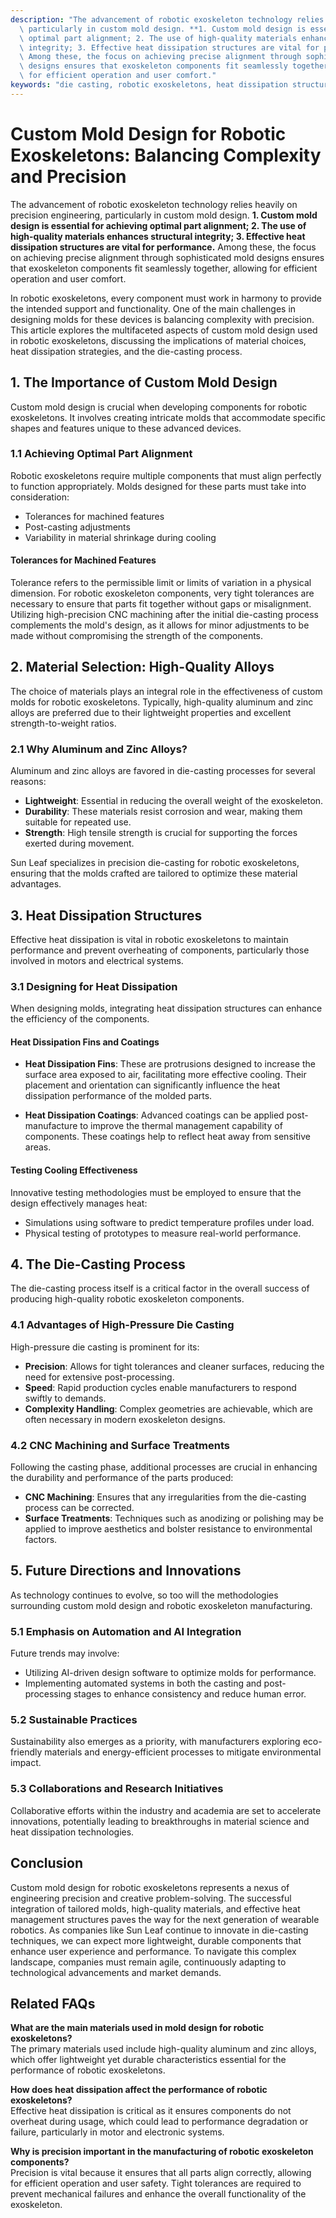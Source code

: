 ```yaml
---
description: "The advancement of robotic exoskeleton technology relies heavily on precision engineering,\
  \ particularly in custom mold design. **1. Custom mold design is essential for achieving\
  \ optimal part alignment; 2. The use of high-quality materials enhances structural\
  \ integrity; 3. Effective heat dissipation structures are vital for performance.**\
  \ Among these, the focus on achieving precise alignment through sophisticated mold\
  \ designs ensures that exoskeleton components fit seamlessly together, allowing\
  \ for efficient operation and user comfort."
keywords: "die casting, robotic exoskeletons, heat dissipation structure, die-cast aluminum"
---
```

# Custom Mold Design for Robotic Exoskeletons: Balancing Complexity and Precision

The advancement of robotic exoskeleton technology relies heavily on precision engineering, particularly in custom mold design. **1. Custom mold design is essential for achieving optimal part alignment; 2. The use of high-quality materials enhances structural integrity; 3. Effective heat dissipation structures are vital for performance.** Among these, the focus on achieving precise alignment through sophisticated mold designs ensures that exoskeleton components fit seamlessly together, allowing for efficient operation and user comfort.

In robotic exoskeletons, every component must work in harmony to provide the intended support and functionality. One of the main challenges in designing molds for these devices is balancing complexity with precision. This article explores the multifaceted aspects of custom mold design used in robotic exoskeletons, discussing the implications of material choices, heat dissipation strategies, and the die-casting process.

## **1. The Importance of Custom Mold Design**

Custom mold design is crucial when developing components for robotic exoskeletons. It involves creating intricate molds that accommodate specific shapes and features unique to these advanced devices. 

### **1.1 Achieving Optimal Part Alignment**

Robotic exoskeletons require multiple components that must align perfectly to function appropriately. Molds designed for these parts must take into consideration:

- Tolerances for machined features
- Post-casting adjustments
- Variability in material shrinkage during cooling

#### **Tolerances for Machined Features**

Tolerance refers to the permissible limit or limits of variation in a physical dimension. For robotic exoskeleton components, very tight tolerances are necessary to ensure that parts fit together without gaps or misalignment. Utilizing high-precision CNC machining after the initial die-casting process complements the mold's design, as it allows for minor adjustments to be made without compromising the strength of the components.

## **2. Material Selection: High-Quality Alloys**

The choice of materials plays an integral role in the effectiveness of custom molds for robotic exoskeletons. Typically, high-quality aluminum and zinc alloys are preferred due to their lightweight properties and excellent strength-to-weight ratios.

### **2.1 Why Aluminum and Zinc Alloys?**

Aluminum and zinc alloys are favored in die-casting processes for several reasons:

- **Lightweight**: Essential in reducing the overall weight of the exoskeleton.
- **Durability**: These materials resist corrosion and wear, making them suitable for repeated use.
- **Strength**: High tensile strength is crucial for supporting the forces exerted during movement.

Sun Leaf specializes in precision die-casting for robotic exoskeletons, ensuring that the molds crafted are tailored to optimize these material advantages.

## **3. Heat Dissipation Structures**

Effective heat dissipation is vital in robotic exoskeletons to maintain performance and prevent overheating of components, particularly those involved in motors and electrical systems.

### **3.1 Designing for Heat Dissipation**

When designing molds, integrating heat dissipation structures can enhance the efficiency of the components. 

#### **Heat Dissipation Fins and Coatings**

- **Heat Dissipation Fins**: These are protrusions designed to increase the surface area exposed to air, facilitating more effective cooling. Their placement and orientation can significantly influence the heat dissipation performance of the molded parts.
  
- **Heat Dissipation Coatings**: Advanced coatings can be applied post-manufacture to improve the thermal management capability of components. These coatings help to reflect heat away from sensitive areas.

#### **Testing Cooling Effectiveness**

Innovative testing methodologies must be employed to ensure that the design effectively manages heat:

- Simulations using software to predict temperature profiles under load.
- Physical testing of prototypes to measure real-world performance.

## **4. The Die-Casting Process**

The die-casting process itself is a critical factor in the overall success of producing high-quality robotic exoskeleton components. 

### **4.1 Advantages of High-Pressure Die Casting**

High-pressure die casting is prominent for its:

- **Precision**: Allows for tight tolerances and cleaner surfaces, reducing the need for extensive post-processing.
- **Speed**: Rapid production cycles enable manufacturers to respond swiftly to demands.
- **Complexity Handling**: Complex geometries are achievable, which are often necessary in modern exoskeleton designs.

### **4.2 CNC Machining and Surface Treatments**

Following the casting phase, additional processes are crucial in enhancing the durability and performance of the parts produced:

- **CNC Machining**: Ensures that any irregularities from the die-casting process can be corrected.
- **Surface Treatments**: Techniques such as anodizing or polishing may be applied to improve aesthetics and bolster resistance to environmental factors.

## **5. Future Directions and Innovations**

As technology continues to evolve, so too will the methodologies surrounding custom mold design and robotic exoskeleton manufacturing.

### **5.1 Emphasis on Automation and AI Integration**

Future trends may involve:

- Utilizing AI-driven design software to optimize molds for performance.
- Implementing automated systems in both the casting and post-processing stages to enhance consistency and reduce human error.

### **5.2 Sustainable Practices**

Sustainability also emerges as a priority, with manufacturers exploring eco-friendly materials and energy-efficient processes to mitigate environmental impact.

### **5.3 Collaborations and Research Initiatives**

Collaborative efforts within the industry and academia are set to accelerate innovations, potentially leading to breakthroughs in material science and heat dissipation technologies.

## **Conclusion**

Custom mold design for robotic exoskeletons represents a nexus of engineering precision and creative problem-solving. The successful integration of tailored molds, high-quality materials, and effective heat management structures paves the way for the next generation of wearable robotics. As companies like Sun Leaf continue to innovate in die-casting techniques, we can expect more lightweight, durable components that enhance user experience and performance. To navigate this complex landscape, companies must remain agile, continuously adapting to technological advancements and market demands.

## Related FAQs

**What are the main materials used in mold design for robotic exoskeletons?**  
The primary materials used include high-quality aluminum and zinc alloys, which offer lightweight yet durable characteristics essential for the performance of robotic exoskeletons.

**How does heat dissipation affect the performance of robotic exoskeletons?**  
Effective heat dissipation is critical as it ensures components do not overheat during usage, which could lead to performance degradation or failure, particularly in motor and electronic systems.

**Why is precision important in the manufacturing of robotic exoskeleton components?**  
Precision is vital because it ensures that all parts align correctly, allowing for efficient operation and user safety. Tight tolerances are required to prevent mechanical failures and enhance the overall functionality of the exoskeleton.
